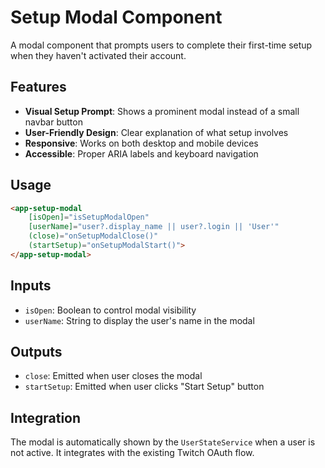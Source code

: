 # Setup Modal Component

A modal component that prompts users to complete their first-time setup when they haven't activated their account.

## Features

- **Visual Setup Prompt**: Shows a prominent modal instead of a small navbar button
- **User-Friendly Design**: Clear explanation of what setup involves
- **Responsive**: Works on both desktop and mobile devices
- **Accessible**: Proper ARIA labels and keyboard navigation

## Usage

```html
<app-setup-modal 
    [isOpen]="isSetupModalOpen" 
    [userName]="user?.display_name || user?.login || 'User'"
    (close)="onSetupModalClose()"
    (startSetup)="onSetupModalStart()">
</app-setup-modal>
```

## Inputs

- `isOpen`: Boolean to control modal visibility
- `userName`: String to display the user's name in the modal

## Outputs

- `close`: Emitted when user closes the modal
- `startSetup`: Emitted when user clicks "Start Setup" button

## Integration

The modal is automatically shown by the `UserStateService` when a user is not active. It integrates with the existing Twitch OAuth flow.
